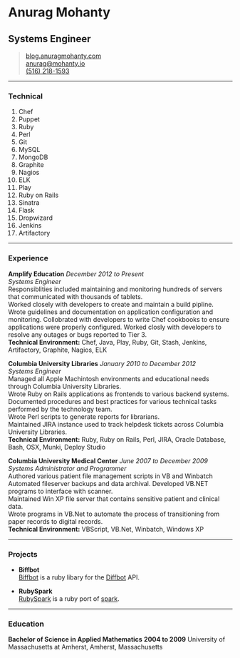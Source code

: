 # Anurag Mohanty
## Systems Engineer

> [blog.anuragmohanty.com](http://blog.anuragmohanty.com)</br>
> [anurag@mohanty.io](mailto:anurag@mohanty.io)</br>
> [(516) 218-1593](tel:+15162181593)</br>

-----
### Technical
1. Chef
2. Puppet 
3. Ruby
4. Perl
5. Git
6. MySQL
7. MongoDB
8. Graphite
9. Nagios
10. ELK
11. Play
12. Ruby on Rails
13. Sinatra
14. Flask
15. Dropwizard
16. Jenkins
17. Artifactory
  
-----
### Experience

**Amplify Education** _December 2012 to Present_</br>
*Systems Engineer*</br>
Responsiblities included maintaining and monitoring hundreds of servers that communicated with thousands of tablets.</br>
Worked closely with developers to create and maintain a build pipline.</br>
Wrote guidelines and documentation on application configuration and monitoring.
Collobrated with developers to write Chef cookbooks to ensure applications were properly configured.
Worked closly with developers to resolve any outages or bugs reported to Tier 3.</br>
**Technical Environment:** Chef, Java, Play, Ruby, Git, Stash, Jenkins, Artifactory, Graphite, Nagios, ELK
  
**Columbia University Libraries** _January 2010 to December 2012_</br>
*Systems Engineer*</br> 
Managed all Apple Machintosh environments and educational needs through Columbia University Libraries.</br>
Wrote Ruby on Rails applications as frontends to various backend systems.</br> 
Documented procedures and best practices for various technical tasks performed by the technology team.</br>
Wrote Perl scripts to generate reports for librarians.</br> 
Maintained JIRA instance used to track helpdesk tickets across Columbia University Libraries.</br>
**Technical Environment:** Ruby, Ruby on Rails, Perl, JIRA, Oracle Database, Bash, OSX, Munki, Deploy Studio

**Columbia University Medical Center** _June 2007 to December 2009_</br>
*Systems Administrator and Programmer*</br> 
Authored various patient file management scripts in VB and Winbatch</br> 
Automated fileserver backups and data archival. Developed VB.NET programs to interface with scanner.</br>
Maintained Win XP file server that contains sensitive patient and clinical data.</br>
Wrote programs in VB.Net to automate the process of transitioning from paper records to digital records.</br>
**Technical Environment:** VBScript, VB.Net, Winbatch, Windows XP
    
-----
### Projects

* **Biffbot**</br>
  <a href=https://github.com/tevren/biffbot class=not-printed>Biffbot</a>
  is a ruby libary for the <a href=https://www.diffbot.com class=not-printed>Diffbot</a> API.

* **RubySpark**</br>
  <a href=https://github.com/tevren/rubyspark class=not-printed>RubySpark</a>
  is a ruby port of <a href=http://zachholman.com/spark/ class=not-printed>spark</a>.

-----
### Education

**Bachelor of Science in Applied Mathematics** __2004 to 2009__
  University of Massachusetts at Amherst, Amherst, Massachusetts

